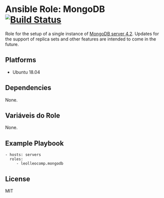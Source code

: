 Ansible Role: MongoDB [![Build Status](https://travis-ci.com/leolleocomp/mongodb.svg?branch=master)](https://travis-ci.com/leolleocomp/mongodb)
=========

Role for the setup of a single instance of [MongoDB server 4.2](https://docs.mongodb.com/manual/). Updates for the support of replica sets and other features are intended to come in the future.

Platforms
------------

- Ubuntu 18.04

Dependencies
------------

None.

Variáveis do Role
--------------

None.


Example Playbook
----------------

    - hosts: servers
      roles:
         - leolleocomp.mongodb

License
-------

MIT
